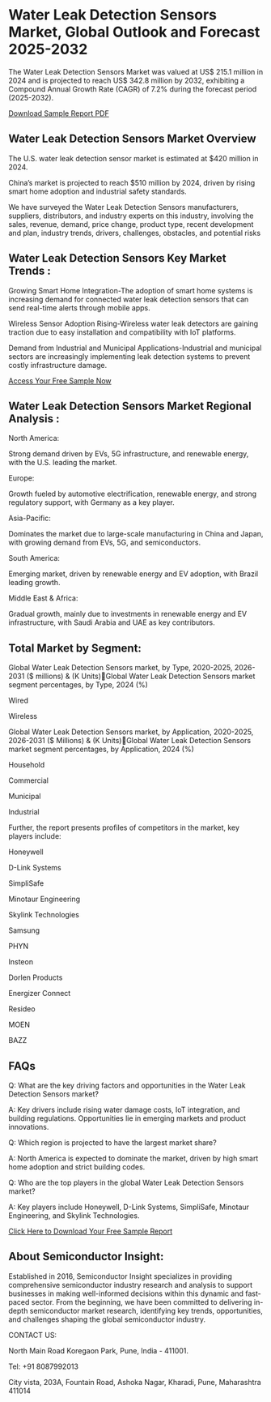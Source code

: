 <h1>Water Leak Detection Sensors Market, Global Outlook and Forecast 2025-2032</h1>

The Water Leak Detection Sensors Market was valued at US$ 215.1 million in 2024 and is projected to reach US$ 342.8 million by 2032, exhibiting a Compound Annual Growth Rate (CAGR) of 7.2% during the forecast period (2025-2032).

[Download Sample Report PDF ](https://semiconductorinsight.com/download-sample-report/?product_id=88208)

<h2>Water Leak Detection Sensors Market Overview</h2>

The U.S. water leak detection sensor market is estimated at $420 million in 2024.

China’s market is projected to reach $510 million by 2024, driven by rising smart home adoption and industrial safety standards.

We have surveyed the Water Leak Detection Sensors manufacturers, suppliers, distributors, and industry experts on this industry, involving the sales, revenue, demand, price change, product type, recent development and plan, industry trends, drivers, challenges, obstacles, and potential risks 

<h2>Water Leak Detection Sensors Key Market Trends  :</h2>

Growing Smart Home Integration-The adoption of smart home systems is increasing demand for connected water leak detection sensors that can send real-time alerts through mobile apps.

Wireless Sensor Adoption Rising-Wireless water leak detectors are gaining traction due to easy installation and compatibility with IoT platforms.

Demand from Industrial and Municipal Applications-Industrial and municipal sectors are increasingly implementing leak detection systems to prevent costly infrastructure damage.

[Access Your Free Sample Now](https://semiconductorinsight.com/report/water-leak-detection-sensors-market/)

<h2>Water Leak Detection Sensors Market Regional Analysis :</h2>

North America:

Strong demand driven by EVs, 5G infrastructure, and renewable energy, with the U.S. leading the market.

Europe:

Growth fueled by automotive electrification, renewable energy, and strong regulatory support, with Germany as a key player.

Asia-Pacific:

Dominates the market due to large-scale manufacturing in China and Japan, with growing demand from EVs, 5G, and semiconductors.

South America:

Emerging market, driven by renewable energy and EV adoption, with Brazil leading growth.

Middle East & Africa:

Gradual growth, mainly due to investments in renewable energy and EV infrastructure, with Saudi Arabia and UAE as key contributors.

<h2>Total Market by Segment:</h2>

Global Water Leak Detection Sensors market, by Type, 2020-2025, 2026-2031 ($ millions) & (K Units)Global Water Leak Detection Sensors market segment percentages, by Type, 2024 (%)

Wired

Wireless

Global Water Leak Detection Sensors market, by Application, 2020-2025, 2026-2031 ($ Millions) & (K Units)Global Water Leak Detection Sensors market segment percentages, by Application, 2024 (%)

Household

Commercial

Municipal

Industrial

Further, the report presents profiles of competitors in the market, key players include:

Honeywell

D-Link Systems

SimpliSafe

Minotaur Engineering

Skylink Technologies

Samsung

PHYN

Insteon

Dorlen Products

Energizer Connect

Resideo

MOEN

BAZZ

<h2>FAQs</h2>

Q: What are the key driving factors and opportunities in the Water Leak Detection Sensors market?

A: Key drivers include rising water damage costs, IoT integration, and building regulations. Opportunities lie in emerging markets and product innovations.

Q: Which region is projected to have the largest market share?

A: North America is expected to dominate the market, driven by high smart home adoption and strict building codes.

Q: Who are the top players in the global Water Leak Detection Sensors market?

A: Key players include Honeywell, D-Link Systems, SimpliSafe, Minotaur Engineering, and Skylink Technologies.

[Click Here to Download Your Free Sample Report ](https://semiconductorinsight.com/download-sample-report/?product_id=88208)

<h2>About Semiconductor Insight:</h2>

Established in 2016, Semiconductor Insight specializes in providing comprehensive semiconductor industry research and analysis to support businesses in making well-informed decisions within this dynamic and fast-paced sector. From the beginning, we have been committed to delivering in-depth semiconductor market research, identifying key trends, opportunities, and challenges shaping the global semiconductor industry.

CONTACT US:

North Main Road Koregaon Park, Pune, India - 411001.

Tel: +91 8087992013

City vista, 203A, Fountain Road, Ashoka Nagar, Kharadi, Pune, Maharashtra 411014
